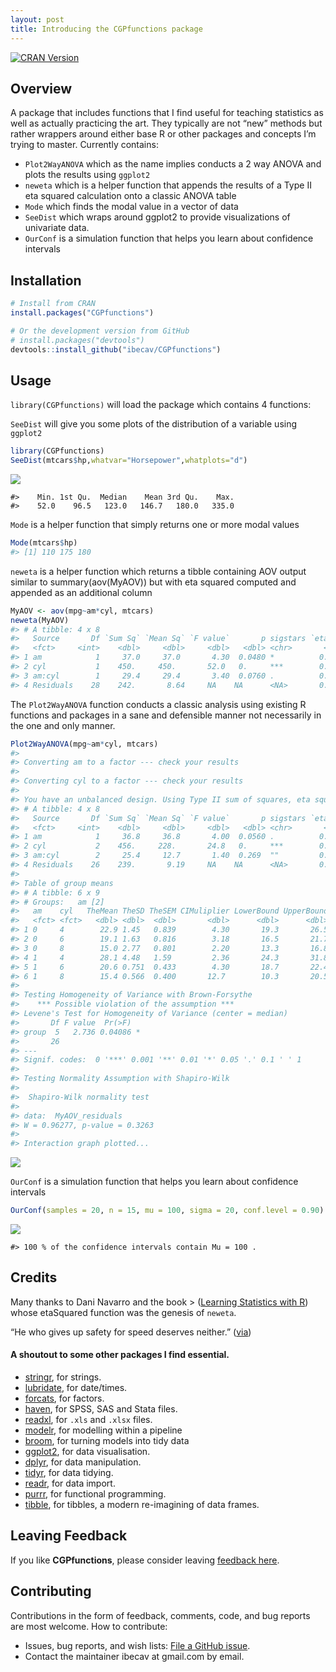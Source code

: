 ```yaml
---
layout: post
title: Introducing the CGPfunctions package
---
```


[![CRAN
Version](http://www.r-pkg.org/badges/version/CGPfunctions)](http://CRAN.R-project.org/package=CGPfunctions)

## Overview

A package that includes functions that I find useful for teaching
statistics as well as actually practicing the art. They typically are
not “new” methods but rather wrappers around either base R or other
packages and concepts I’m trying to master. Currently contains:

  - `Plot2WayANOVA` which as the name implies conducts a 2 way ANOVA and
    plots the results using `ggplot2`
  - `neweta` which is a helper function that appends the results of a
    Type II eta squared calculation onto a classic ANOVA table
  - `Mode` which finds the modal value in a vector of data
  - `SeeDist` which wraps around ggplot2 to provide visualizations of
    univariate data.
  - `OurConf` is a simulation function that helps you learn about
    confidence intervals

## Installation

``` r
# Install from CRAN
install.packages("CGPfunctions")

# Or the development version from GitHub
# install.packages("devtools")
devtools::install_github("ibecav/CGPfunctions")
```

## Usage

`library(CGPfunctions)` will load the package which contains 4
functions:

`SeeDist` will give you some plots of the distribution of a variable
using `ggplot2`

``` r
library(CGPfunctions)
SeeDist(mtcars$hp,whatvar="Horsepower",whatplots="d")
```

![](/images/README-SeeDist-1.png)<!-- -->

    #>    Min. 1st Qu.  Median    Mean 3rd Qu.    Max. 
    #>    52.0    96.5   123.0   146.7   180.0   335.0

`Mode` is a helper function that simply returns one or more modal values

``` r
Mode(mtcars$hp)
#> [1] 110 175 180
```

`neweta` is a helper function which returns a tibble containing AOV
output similar to summary(aov(MyAOV)) but with eta squared computed and
appended as an additional column

``` r
MyAOV <- aov(mpg~am*cyl, mtcars)
neweta(MyAOV)
#> # A tibble: 4 x 8
#>   Source       Df `Sum Sq` `Mean Sq` `F value`       p sigstars `eta sq`
#>   <fct>     <int>    <dbl>     <dbl>     <dbl>   <dbl> <chr>       <dbl>
#> 1 am            1     37.0     37.0       4.30  0.0480 *          0.0330
#> 2 cyl           1    450.     450.       52.0   0.     ***        0.399 
#> 3 am:cyl        1     29.4     29.4       3.40  0.0760 .          0.0260
#> 4 Residuals    28    242.       8.64     NA    NA      <NA>       0.215
```

The `Plot2WayANOVA` function conducts a classic analysis using existing
R functions and packages in a sane and defensible manner not necessarily
in the one and only manner.

``` r
Plot2WayANOVA(mpg~am*cyl, mtcars)
#> 
#> Converting am to a factor --- check your results
#> 
#> Converting cyl to a factor --- check your results
#> 
#> You have an unbalanced design. Using Type II sum of squares, eta squared may not sum to 1.0
#> # A tibble: 4 x 8
#>   Source       Df `Sum Sq` `Mean Sq` `F value`       p sigstars `eta sq`
#>   <fct>     <int>    <dbl>     <dbl>     <dbl>   <dbl> <chr>       <dbl>
#> 1 am            1     36.8     36.8       4.00  0.0560 .          0.0330
#> 2 cyl           2    456.     228.       24.8   0.     ***        0.405 
#> 3 am:cyl        2     25.4     12.7       1.40  0.269  ""         0.0230
#> 4 Residuals    26    239.       9.19     NA    NA      <NA>       0.212
#> 
#> Table of group means
#> # A tibble: 6 x 9
#> # Groups:   am [2]
#>   am    cyl   TheMean TheSD TheSEM CIMuliplier LowerBound UpperBound     N
#>   <fct> <fct>   <dbl> <dbl>  <dbl>       <dbl>      <dbl>      <dbl> <int>
#> 1 0     4        22.9 1.45   0.839        4.30       19.3       26.5     3
#> 2 0     6        19.1 1.63   0.816        3.18       16.5       21.7     4
#> 3 0     8        15.0 2.77   0.801        2.20       13.3       16.8    12
#> 4 1     4        28.1 4.48   1.59         2.36       24.3       31.8     8
#> 5 1     6        20.6 0.751  0.433        4.30       18.7       22.4     3
#> 6 1     8        15.4 0.566  0.400       12.7        10.3       20.5     2
#> 
#> Testing Homogeneity of Variance with Brown-Forsythe
#>    *** Possible violation of the assumption ***
#> Levene's Test for Homogeneity of Variance (center = median)
#>       Df F value  Pr(>F)  
#> group  5   2.736 0.04086 *
#>       26                  
#> ---
#> Signif. codes:  0 '***' 0.001 '**' 0.01 '*' 0.05 '.' 0.1 ' ' 1
#> 
#> Testing Normality Assumption with Shapiro-Wilk
#> 
#>  Shapiro-Wilk normality test
#> 
#> data:  MyAOV_residuals
#> W = 0.96277, p-value = 0.3263
#> 
#> Interaction graph plotted...
```

![](/images/README-Plot2WayANOVA-1.png)<!-- -->

`OurConf` is a simulation function that helps you learn about confidence
intervals

``` r
OurConf(samples = 20, n = 15, mu = 100, sigma = 20, conf.level = 0.90)
```

![](/images/README-OurConf-1.png)<!-- -->

    #> 100 % of the confidence intervals contain Mu = 100 .

## Credits

Many thanks to Dani Navarro and the book \> ([Learning Statistics with
R](http://www.compcogscisydney.com/learning-statistics-with-r.html))
whose etaSquared function was the genesis of `neweta`.

“He who gives up safety for speed deserves neither.”
([via](https://twitter.com/hadleywickham/status/504368538874703872))

#### A shoutout to some other packages I find essential.

  - [stringr](https://github.com/tidyverse/stringr), for strings.
  - [lubridate](https://github.com/hadley/lubridate), for date/times.
  - [forcats](https://github.com/hadley/forcats), for factors.
  - [haven](https://github.com/hadley/haven), for SPSS, SAS and Stata
    files.
  - [readxl](https://github.com/hadley/readxl), for `.xls` and `.xlsx`
    files.
  - [modelr](https://github.com/hadley/modelr), for modelling within a
    pipeline
  - [broom](https://github.com/dgrtwo/broom), for turning models into
    tidy data
  - [ggplot2](http://ggplot2.tidyverse.org), for data visualisation.
  - [dplyr](http://dplyr.tidyverse.org), for data manipulation.
  - [tidyr](http://tidyr.tidyverse.org), for data tidying.
  - [readr](http://readr.tidyverse.org), for data import.
  - [purrr](http://purrr.tidyverse.org), for functional programming.
  - [tibble](http://tibble.tidyverse.org), for tibbles, a modern
    re-imagining of data frames.

## Leaving Feedback

If you like **CGPfunctions**, please consider leaving [feedback
here](https://github.com/ibecav/CGPfunctions/issues).

## Contributing

Contributions in the form of feedback, comments, code, and bug reports
are most welcome. How to contribute:

  - Issues, bug reports, and wish lists: [File a GitHub
    issue](https://github.com/ibecav/CGPfunctions/issues).
  - Contact the maintainer ibecav at gmail.com by email.
